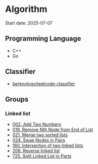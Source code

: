 # Algorithm

Start date: 2025-07-07

## Programming Language
- C++
- Go

## Classifier
- [berknology/leetcode-classifier](https://github.com/berknology/leetcode-classifier?tab=readme-ov-file#linked-list)

## Groups
### Linked list
- [002. Add Two Numbers](https://leetcode.com/problems/add-two-numbers/)
- [019. Remove Nth Node from End of List](https://leetcode.com/problems/remove-nth-node-from-end-of-list/description/)
- [021. Merge two sorted lists](https://leetcode.com/problems/merge-two-sorted-lists/description/)
- [024. Swap Nodes in Pairs](https://leetcode.com/problems/swap-nodes-in-pairs/description/)
- [160. Intersection of two linked lists](https://leetcode.com/problems/intersection-of-two-linked-lists/description/)
- [206. Reverse linked list](https://leetcode.com/problems/reverse-linked-list/description/)
- [725. Split Linked List in Parts](https://leetcode.com/problems/split-linked-list-in-parts/description/)
